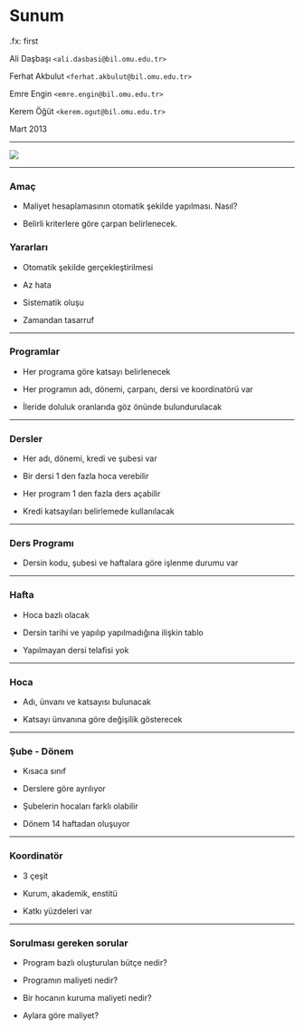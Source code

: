 #   Sunum

.fx: first

Ali Daşbaşı `<ali.dasbasi@bil.omu.edu.tr>`

Ferhat Akbulut `<ferhat.akbulut@bil.omu.edu.tr>`

Emre Engin `<emre.engin@bil.omu.edu.tr>`

Kerem Öğüt `<kerem.ogut@bil.omu.edu.tr>`

Mart 2013

---

![](http://yuml.me/45902b39)

---

### Amaç

- Maliyet hesaplamasının otomatik şekilde yapılması. Nasıl?

- Belirli kriterlere göre çarpan belirlenecek.

### Yararları

- Otomatik şekilde gerçekleştirilmesi

- Az hata

- Sistematik oluşu

- Zamandan tasarruf

---

### Programlar

- Her programa göre katsayı belirlenecek

- Her programın adı, dönemi, çarpanı, dersi ve koordinatörü var

- İleride doluluk oranlarıda göz önünde bulundurulacak

---

### Dersler

- Her adı, dönemi, kredi ve şubesi var

- Bir dersi 1 den fazla hoca verebilir

- Her program 1 den fazla ders açabilir

- Kredi katsayıları belirlemede kullanılacak

---

### Ders Programı

- Dersin kodu, şubesi ve haftalara göre işlenme durumu var

---

### Hafta

- Hoca bazlı olacak

- Dersin tarihi ve yapılıp yapılmadığına ilişkin tablo

- Yapılmayan dersi telafisi yok

---

### Hoca

- Adı, ünvanı ve katsayısı bulunacak

- Katsayı ünvanına göre değişilik gösterecek

---

### Şube - Dönem

- Kısaca sınıf

- Derslere göre ayrılıyor

- Şubelerin hocaları farklı olabilir

- Dönem 14 haftadan oluşuyor

---

### Koordinatör

- 3 çeşit

- Kurum, akademik, enstitü

- Katkı yüzdeleri var

---

### Sorulması gereken sorular

- Program bazlı oluşturulan bütçe nedir?

- Programın maliyeti nedir?

- Bir hocanın kuruma maliyeti nedir?

- Aylara göre maliyet?
